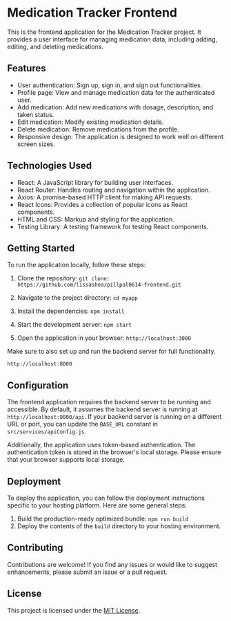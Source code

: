 # Medication Tracker Frontend

This is the frontend application for the Medication Tracker project. It provides a user interface for managing medication data, including adding, editing, and deleting medications.

## Features

- User authentication: Sign up, sign in, and sign out functionalities.
- Profile page: View and manage medication data for the authenticated user.
- Add medication: Add new medications with dosage, description, and taken status.
- Edit medication: Modify existing medication details.
- Delete medication: Remove medications from the profile.
- Responsive design: The application is designed to work well on different screen sizes.

## Technologies Used

- React: A JavaScript library for building user interfaces.
- React Router: Handles routing and navigation within the application.
- Axios: A promise-based HTTP client for making API requests.
- React Icons: Provides a collection of popular icons as React components.
- HTML and CSS: Markup and styling for the application.
- Testing Library: A testing framework for testing React components.

## Getting Started

To run the application locally, follow these steps:

1. Clone the repository: `git clone: https://github.com/lissashea/pillpal0614-frontend.git`

2. Navigate to the project directory: `cd myapp`
3. Install the dependencies: `npm install`
4. Start the development server: `npm start`
5. Open the application in your browser: `http://localhost:3000`

Make sure to also set up and run the backend server for full functionality.

`http://localhost:8000`

## Configuration

The frontend application requires the backend server to be running and accessible. By default, it assumes the backend server is running at `http://localhost:8000/api`. If your backend server is running on a different URL or port, you can update the `BASE_URL` constant in `src/services/apiConfig.js`.

Additionally, the application uses token-based authentication. The authentication token is stored in the browser's local storage. Please ensure that your browser supports local storage.

## Deployment

To deploy the application, you can follow the deployment instructions specific to your hosting platform. Here are some general steps:

1. Build the production-ready optimized bundle: `npm run build`
2. Deploy the contents of the `build` directory to your hosting environment.

## Contributing

Contributions are welcome! If you find any issues or would like to suggest enhancements, please submit an issue or a pull request.

## License

This project is licensed under the [MIT License](LICENSE).
